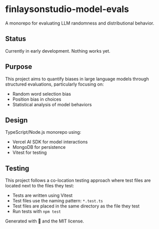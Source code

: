 # finlaysonstudio-model-evals

A monorepo for evaluating LLM randomness and distributional behavior.

## Status

Currently in early development. Nothing works yet.

## Purpose

This project aims to quantify biases in large language models through structured evaluations, particularly focusing on:

- Random word selection bias
- Position bias in choices
- Statistical analysis of model behaviors

## Design

TypeScript/Node.js monorepo using:
- Vercel AI SDK for model interactions
- MongoDB for persistence
- Vitest for testing

## Testing

This project follows a co-location testing approach where test files are located next to the files they test:

- Tests are written using Vitest
- Test files use the naming pattern: `*.test.ts`
- Test files are placed in the same directory as the file they test
- Run tests with `npm test`

Generated with 🩶 and the MIT license.